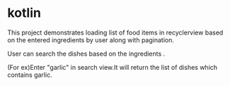 # kotlin
This project demonstrates loading list of food items in recyclerview based on the entered ingredients by user along with pagination.

User can search the dishes based on the ingredients .

(For ex)Enter "garlic" in search view.It will return the list of dishes which contains garlic.



